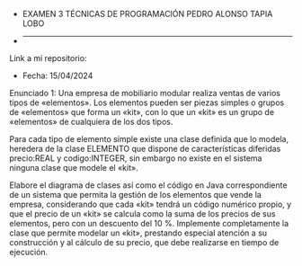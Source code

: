 * EXAMEN 3 TÉCNICAS DE PROGRAMACIÓN PEDRO ALONSO TAPIA LOBO
* ----------------------------------------------------------

Link a mi repositorio: 

* Fecha: 15/04/2024

Enunciado 1: Una empresa de mobiliario modular realiza ventas de varios tipos de «elementos». 
Los elementos pueden ser piezas simples o grupos de «elementos» que forma un «kit», con lo que un «kit» es un grupo de «elementos» de cualquiera de los dos tipos.

Para cada tipo de elemento simple existe una clase definida que lo modela, heredera de la clase ELEMENTO que dispone de características diferidas precio:REAL y codigo:INTEGER, sin embargo no existe en el sistema ninguna clase que modele el «kit».

Elabore el diagrama de clases así como el código en Java correspondiente de un sistema que permita la gestión de los elementos que vende la empresa, considerando que cada «kit» tendrá un código numérico propio, y que el precio de un «kit» se calcula como la suma de los precios de sus elementos, pero con un descuento del 10 %.
Implemente completamente la clase que permite modelar un «kit», prestando especial atención a su construcción y al cálculo de su precio, que debe realizarse en tiempo de ejecución.
